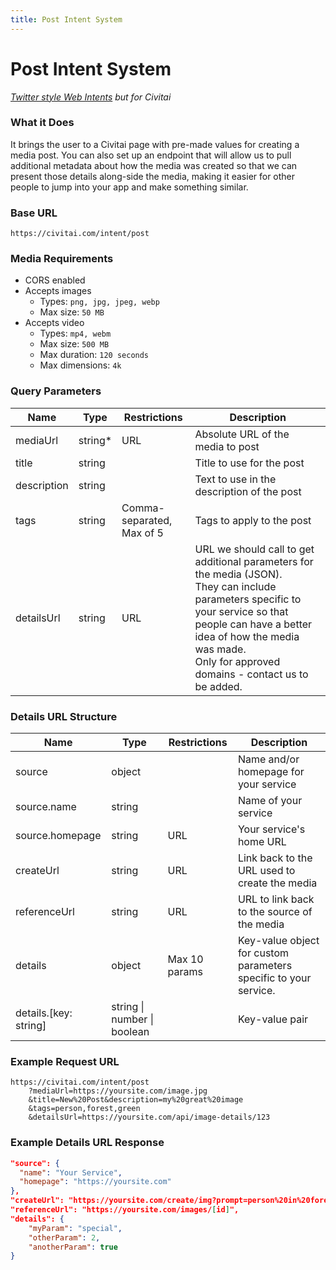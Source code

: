 ```yaml
---
title: Post Intent System
---
```

# Post Intent System
*[Twitter style Web Intents](https://developer.twitter.com/en/docs/twitter-for-websites/tweet-button/guides/web-intent) but for Civitai*

### What it Does
It brings the user to a Civitai page with pre-made values for creating a media post. You can also set up an endpoint that will allow us to pull additional metadata about how the media was created so that we can present those details along-side the media, making it easier for other people to jump into your app and make something similar.

### Base URL
`https://civitai.com/intent/post`

### Media Requirements
- CORS enabled
- Accepts images
    - Types: `png, jpg, jpeg, webp`
    - Max size: `50 MB`
- Accepts video
    - Types: `mp4, webm`
    - Max size: `500 MB`
    - Max duration: `120 seconds`
    - Max dimensions: `4k`


### Query Parameters

| Name | Type | Restrictions | Description |
| -------- | -------- | -------- | -------- |
| mediaUrl | string* | URL | Absolute URL of the media to post |
| title | string | | Title to use for the post |
| description | string | | Text to use in the description of the post |
| tags | string | Comma-separated,<br/>Max of 5 | Tags to apply to the post |
| detailsUrl | string | URL | URL we should call to get additional parameters for the media (JSON).<br/>They can include parameters specific to your service so that people can have a better idea of how the media was made.<br/>Only for approved domains - contact us to be added. |

### Details URL Structure

| Name | Type  | Restrictions | Description |
| -------- | -------- | -------- | -------- |
| source | object | | Name and/or homepage for your service |
| source.name | string | | Name of your service |
| source.homepage | string | URL | Your service's home URL |
| createUrl | string | URL | Link back to the URL used to create the media |
| referenceUrl | string | URL | URL to link back to the source of the media |
| details | object | Max 10 params | Key-value object for custom parameters specific to your service.<br/> |
| details.[key: string] | string \| number \| boolean | | Key-value pair |

### Example Request URL
```
https://civitai.com/intent/post
    ?mediaUrl=https://yoursite.com/image.jpg
    &title=New%20Post&description=my%20great%20image
    &tags=person,forest,green
    &detailsUrl=https://yoursite.com/api/image-details/123
```


### Example Details URL Response

```json
"source": {
  "name": "Your Service",
  "homepage": "https://yoursite.com"
},
"createUrl": "https://yoursite.com/create/img?prompt=person%20in%20forest",
"referenceUrl": "https://yoursite.com/images/[id]",
"details": {
    "myParam": "special",
    "otherParam": 2,
    "anotherParam": true
}
```
              